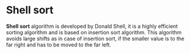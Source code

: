 # Shell sort

**Shell sort** algorithm is developed by Donald Shell, it is a highly efficient sorting algorithm and is based on insertion sort algorithm. This algorithm avoids large shifts as in case of insertion sort, if the smaller value is to the far right and has to be moved to the far left. 